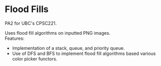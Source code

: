 # Flood Fills

PA2 for UBC's CPSC221. 

Uses flood fill algorithms on inputted PNG images. <br />
Features:
- Implementation of a stack, queue, and priority queue.
- Use of DFS and BFS to implement flood fill algorithms based various color picker functors.
